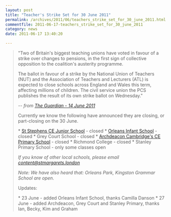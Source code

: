 ```yaml
---
layout: post
title: "Teacher's Strike Set for 30 June 2011"
permalink: /archives/2011/06/teachers_strike_set_for_30_june_2011.html
commentfile: 2011-06-17-teachers_strike_set_for_30_june_2011
category: news
date: 2011-06-17 13:40:20

---
```


> "Two of Britain's biggest teaching unions have voted in favour of a strike over changes to pensions, in the first sign of collective opposition to the coalition's austerity programme.
> 
>  The ballot in favour of a strike by the National Union of Teachers (NUT) and the Association of Teachers and Lecturers (ATL) is expected to close schools across England and Wales this term, affecting millions of children. The civil service union the PCS publishes the result of its own strike ballot on Wednesday."
> 
>  <cite>-- from [The Guardian - 14 June 2011](http://www.guardian.co.uk/education/2011/jun/14/teachers-vote-to-strike-over-pensions</cite>)
> 
>  Currently we know the following have announced they are closing, or part-closing on the 30 June.
> 
>  \* [St Stephens CE Junior School](/directory/school/200507170243) - closed
>  \* [Orleans Infant School](/directory/school/200506280125) - closed
>  \* Grey Court School - closed
>  \* [Archdeacon Cambridge's CE Primary School](http://www.archdeaconcambridges.richmond.sch.uk/) - closed
>  \* Richmond College - closed
>  \* Stanley Primary School - only some classes open
> 
>  <em>If you know of other local schools, please email [content@stmargarets.london](mailto:content@stmargarets.london)</em>
> 
> 
>  *Note: We have also heard that: Orleans Park, Kingston Grammar School are open.*
> 
>  Updates:
> 
>  \* 23 June - added Orleans Infant School, thanks Camilla Danson
>  \* 27 June - added Archdeacon, Grey Court and Stanley Primary, thanks Ian, Becky, Kim and Graham
> 
> 
> 
> 
> 
> 
> 
